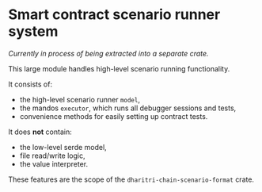 # Smart contract scenario runner system

*Currently in process of being extracted into a separate crate.*

This large module handles high-level scenario running functionality.

It consists of:
- the high-level scenario runner `model`,
- the mandos `executor`, which runs all debugger sessions and tests,
- convenience methods for easily setting up contract tests.

It does **not** contain:
- the low-level serde model,
- file read/write logic,
- the value interpreter.

These features are the scope of the `dharitri-chain-scenario-format` crate.
